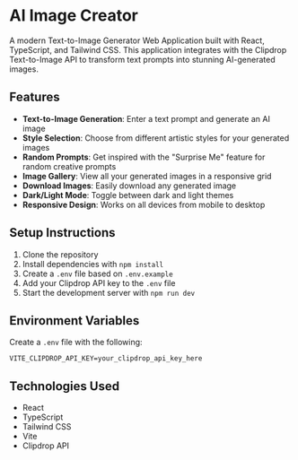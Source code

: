 # AI Image Creator

A modern Text-to-Image Generator Web Application built with React, TypeScript, and Tailwind CSS. This application integrates with the Clipdrop Text-to-Image API to transform text prompts into stunning AI-generated images.

## Features

- **Text-to-Image Generation**: Enter a text prompt and generate an AI image
- **Style Selection**: Choose from different artistic styles for your generated images
- **Random Prompts**: Get inspired with the "Surprise Me" feature for random creative prompts
- **Image Gallery**: View all your generated images in a responsive grid
- **Download Images**: Easily download any generated image
- **Dark/Light Mode**: Toggle between dark and light themes
- **Responsive Design**: Works on all devices from mobile to desktop

## Setup Instructions

1. Clone the repository
2. Install dependencies with `npm install`
3. Create a `.env` file based on `.env.example`
4. Add your Clipdrop API key to the `.env` file
5. Start the development server with `npm run dev`

## Environment Variables

Create a `.env` file with the following:

```
VITE_CLIPDROP_API_KEY=your_clipdrop_api_key_here
```

## Technologies Used

- React
- TypeScript
- Tailwind CSS
- Vite
- Clipdrop API